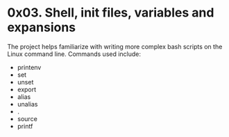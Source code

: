 # 0x03. Shell, init files, variables and expansions
The project helps familiarize with writing more complex bash scripts on the Linux command line. Commands used include:

* printenv
* set
* unset
* export
* alias
* unalias
* .
* source
* printf
